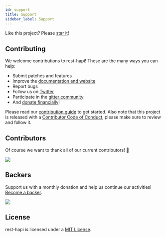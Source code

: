 ```yaml
---
id: support
title: Support
sidebar_label: Support
---
```


Like this project? Please [star it](https://github.com/JKHeadley/rest-hapi)! 

## Contributing

We welcome contributions to rest-hapi! These are the many ways you can help:

- Submit patches and features
- Improve the [documentation and website](https://jkheadley.github.io/rest-hapi/)
- Report bugs
- Follow us on [Twitter](https://twitter.com/resthapi)
- Participate in the [gitter community](https://gitter.im/rest-hapi/Lobby)
- And [donate financially](https://opencollective.com/rest-hapi)!

Please read our [contribution guide](https://github.com/JKHeadley/rest-hapi/blob/master/CONTRIBUTING.md) to get started. Also note
that this project is released with a
[Contributor Code of Conduct](https://github.com/JKHeadley/rest-hapi/blob/master/CODE_OF_CONDUCT.md), please make sure to review
and follow it.

## Contributors

Of course we want to thank all of our current contributors! 🙏

<a href="https://github.com/JKHeadley/rest-hapi/graphs/contributors"><img src="https://opencollective.com/rest-hapi/contributors.svg?width=890&button=false" /></a>

## Backers

Support us with a monthly donation and help us continue our activities!
[Become a backer](https://opencollective.com/rest-hapi#backers).

<a href="https://opencollective.com/rest-hapi#backers"><img src="https://opencollective.com/rest-hapi/backers.svg?width=890" /></a>


## License
rest-hapi is licensed under a [MIT License](https://github.com/JKHeadley/rest-hapi/blob/master/LICENSE.txt).
